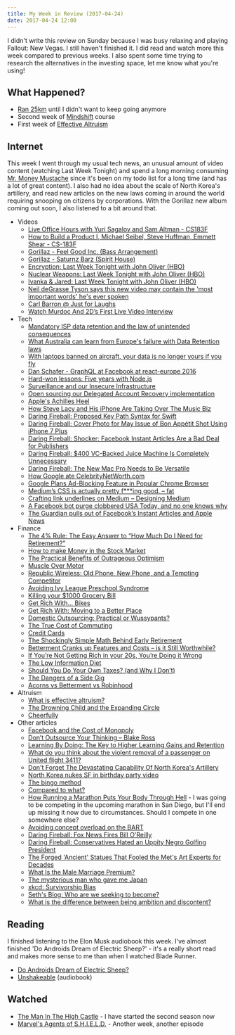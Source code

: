```yaml
---
title: My Week in Review (2017-04-24)
date: 2017-04-24 12:00
---
```


I didn't write this review on Sunday because I was busy relaxing and playing Fallout: New Vegas. I still haven't finished it. I did read and watch more this week compared to previous weeks. I also spent some time trying to research the alternatives in the investing space, let me know what you're using!

## What Happened?

- [Ran 25km](https://runkeeper.com/user/blakeembrey/activity/969551521) until I didn't want to keep going anymore
- Second week of [Mindshift](https://www.coursera.org/learn/mindshift) course
- First week of [Effective Altruism](https://www.coursera.org/learn/altruism)

## Internet

This week I went through my usual tech news, an unusual amount of video content (watching Last Week Tonight) and spend a long morning consuming [Mr. Money Mustache](http://www.mrmoneymustache.com/) since it's been on my todo list for a long time (and has a lot of great content). I also had no idea about the scale of North Korea's artillery, and read new articles on the new laws coming in around the world requiring snooping on citizens by corporations. With the Gorillaz new album coming out soon, I also listened to a bit around that.

- Videos
  - [Live Office Hours with Yuri Sagalov and Sam Altman - CS183F](https://www.youtube.com/watch?v=abtHadERzXU)
  - [How to Build a Product I, Michael Seibel, Steve Huffman, Emmett Shear - CS-183F](https://www.youtube.com/watch?v=6IFR3WYSBFM)
  - [Gorillaz - Feel Good Inc. (Bass Arrangement)](https://www.youtube.com/watch?v=EDZ6umenrOQ)
  - [Gorillaz - Saturnz Barz (Spirit House)](https://www.youtube.com/watch?v=5qJp6xlKEug)
  - [Encryption: Last Week Tonight with John Oliver (HBO)](https://www.youtube.com/watch?v=zsjZ2r9Ygzw)
  - [Nuclear Weapons: Last Week Tonight with John Oliver (HBO)](https://www.youtube.com/watch?v=1Y1ya-yF35g)
  - [Ivanka & Jared: Last Week Tonight with John Oliver (HBO)](https://www.youtube.com/watch?v=wD8AwgO0AQI)
  - [Neil deGrasse Tyson says this new video may contain the 'most important words' he's ever spoken](http://www.businessinsider.com/neil-degrasse-tyson-most-important-words-video-2017-4)
  - [Carl Barron @ Just for Laughs](https://www.youtube.com/)
  - [Watch Murdoc And 2D’s First Live Video Interview](http://www.electronicbeats.net/the-feed/watch-murdoc-2ds-first-live-video-interview/)
- Tech
  - [Mandatory ISP data retention and the law of unintended consequences](https://www.troyhunt.com/mandatory-isp-data-retention-and-the-law-of-unintended-consequences/)
  - [What Australia can learn from Europe's failure with Data Retention laws](https://www.privateinternetaccess.com/blog/2017/04/what-australia-can-learn-from-europes-failure-with-data-retention/)
  - [With laptops banned on aircraft, your data is no longer yours if you fly](https://www.privateinternetaccess.com/blog/2017/04/with-laptops-banned-onboard-aircraft-your-data-is-no-longer-yours/)
  - [Dan Schafer - GraphQL at Facebook at react-europe 2016](https://www.youtube.com/watch?v=etax3aEe2dA)
  - [Hard-won lessons: Five years with Node.js](https://blog.scottnonnenberg.com/hard-won-lessons-five-years-with-node-js/)
  - [Surveillance and our Insecure Infrastructure](https://www.schneier.com/blog/archives/2017/04/surveillance_an_2.html)
  - [Open sourcing our Delegated Account Recovery implementation](https://githubengineering.com/open-sourcing-our-delegated-recovery-implementation/)
  - [Apple's Achilles Heel](https://daringfireball.net/linked/2017/04/17/cybart-achilles-heel)
  - [How Steve Lacy and His iPhone Are Taking Over The Music Biz](https://www.wired.com/2017/04/steve-lacy-iphone-producer/)
  - [Daring Fireball: Proposed Key Path Syntax for Swift](https://daringfireball.net/linked/2017/04/18/swift-backslash-key-path)
  - [Daring Fireball: Cover Photo for May Issue of Bon Appétit Shot Using iPhone 7 Plus](https://daringfireball.net/linked/2017/04/18/bon-appetit-cover)
  - [Daring Fireball: Shocker: Facebook Instant Articles Are a Bad Deal for Publishers](https://daringfireball.net/linked/2017/04/18/facebook-instant-articles-bad-deal)
  - [Daring Fireball: \$400 VC-Backed Juice Machine Is Completely Unnecessary](https://daringfireball.net/linked/2017/04/19/juicero)
  - [Daring Fireball: The New Mac Pro Needs to Be Versatile](https://daringfireball.net/linked/2017/04/19/marco-pro)
  - [How Google ate CelebrityNetWorth.com](https://theoutline.com/post/1399/how-google-ate-celebritynetworth-com)
  - [Google Plans Ad-Blocking Feature in Popular Chrome Browser](https://www.wsj.com/articles/google-plans-ad-blocking-feature-in-popular-chrome-browser-1492643233)
  - [Medium’s CSS is actually pretty f\*\*\*ing good. – fat](https://medium.com/@fat/mediums-css-is-actually-pretty-fucking-good-b8e2a6c78b06)
  - [Crafting link underlines on Medium – Designing Medium](https://medium.design/crafting-link-underlines-on-medium-7c03a9274f9)
  - [A Facebook bot purge clobbered USA Today, and no one knows why](https://www.cjr.org/tow_center/facebook-usa-today.php)
  - [The Guardian pulls out of Facebook’s Instant Articles and Apple News](http://digiday.com/media/guardian-pulls-facebooks-instant-articles-apple-news/)
- Finance
  - [The 4% Rule: The Easy Answer to “How Much Do I Need for Retirement?”](http://www.mrmoneymustache.com/2012/05/29/how-much-do-i-need-for-retirement/)
  - [How to make Money in the Stock Market](http://www.mrmoneymustache.com/2011/05/18/how-to-make-money-in-the-stock-market/)
  - [The Practical Benefits of Outrageous Optimism](http://www.mrmoneymustache.com/2012/10/03/the-practical-benefits-of-outrageous-optimism/)
  - [Muscle Over Motor](http://www.mrmoneymustache.com/2011/12/05/muscle-over-motor/)
  - [Republic Wireless: Old Phone, New Phone, and a Tempting Competitor](http://www.mrmoneymustache.com/2013/11/16/republic-wireless-old-phone-new-phone-and-a-tempting-competitor/)
  - [Avoiding Ivy League Preschool Syndrome](http://www.mrmoneymustache.com/2011/10/12/avoiding-ivy-league-preschool-syndrome/)
  - [Killing your \$1000 Grocery Bill](http://www.mrmoneymustache.com/2012/03/29/killing-your-1000-grocery-bill/)
  - [Get Rich With… Bikes](http://www.mrmoneymustache.com/2011/04/18/get-rich-with-bikes/)
  - [Get Rich With: Moving to a Better Place](http://www.mrmoneymustache.com/2011/09/28/get-rich-with-moving-to-a-better-place/)
  - [Domestic Outsourcing: Practical or Wussypants?](http://www.mrmoneymustache.com/2011/09/13/domestic-outsourcing-practical-or-wussypants/)
  - [The True Cost of Commuting](http://www.mrmoneymustache.com/2011/10/06/the-true-cost-of-commuting/)
  - [Credit Cards](http://www.mrmoneymustache.com/credit-cards/)
  - [The Shockingly Simple Math Behind Early Retirement](http://www.mrmoneymustache.com/2012/01/13/the-shockingly-simple-math-behind-early-retirement/)
  - [Betterment Cranks up Features and Costs – is it Still Worthwhile?](http://www.mrmoneymustache.com/2017/02/01/betterment-cranks-up-features-and-costs-is-it-still-worthwhile/)
  - [If You’re Not Getting Rich in your 20s, You’re Doing it Wrong](http://www.mrmoneymustache.com/2015/09/29/if-youre-not-getting-rich-in-your-20s-youre-doing-it-wrong/)
  - [The Low Information Diet](http://www.mrmoneymustache.com/2013/10/01/the-low-information-diet/)
  - [Should You Do Your Own Taxes? (and Why I Don’t)](http://www.mrmoneymustache.com/2016/02/10/should-you-do-your-own-taxes/)
  - [The Dangers of a Side Gig](http://wealthyaccountant.com/2017/04/19/the-dangers-of-a-side-gig/)
  - [Acorns vs Betterment vs Robinhood](https://www.policygenius.com/blog/acorns-betterment-robinhood-investing-app-review/)
- Altruism
  - [What is effective altruism?](http://effective-altruism.com/ea/45/what_is_effective_altruism/)
  - [The Drowning Child and the Expanding Circle](http://effective-altruism.com/ea/6u/the_drowning_child_and_the_expanding_circle/)
  - [Cheerfully](http://effective-altruism.com/ea/4r/cheerfully/)
- Other articles
  - [Facebook and the Cost of Monopoly](https://stratechery.com/2017/facebook-and-the-cost-of-monopoly/)
  - [Don’t Outsource Your Thinking – Blake Ross](https://medium.com/@blakeross/don-t-outsource-your-thinking-ad825a9b4653)
  - [Learning By Doing: The Key to Higher Learning Gains and Retention](https://dewanemutunga.com/learning-by-doing/)
  - [What do you think about the violent removal of a passenger on United flight 3411?](https://www.quora.com/What-do-you-think-about-the-violent-removal-of-a-passenger-on-United-flight-3411)
  - [Don't Forget The Devastating Capability Of North Korea's Artillery](http://www.businessinsider.com/north-koreas-got-an-artillery-armada-2013-3)
  - [North Korea nukes SF in birthday party video](http://www.sfgate.com/world/article/North-Korea-nukes-SF-in-birthday-party-video-11083927.php)
  - [The bingo method](http://sethgodin.typepad.com/seths_blog/2017/04/the-bingo-method.html)
  - [Compared to what?](http://sethgodin.typepad.com/seths_blog/2017/04/compared-to-what.html)
  - [How Running a Marathon Puts Your Body Through Hell](http://gizmodo.com/running-a-marathon-puts-your-body-through-hell-1794380470) - I was going to be competing in the upcoming marathon in San Diego, but I'll end up missing it now due to circumstances. Should I compete in one somewhere else?
  - [Avoiding concept overload on the BART](http://blog.pamelafox.org/2017/04/enjoying-bart-ride-non-conceptually.html)
  - [Daring Fireball: Fox News Fires Bill O'Reilly](https://daringfireball.net/linked/2017/04/19/oreilly-fox-news)
  - [Daring Fireball: Conservatives Hated an Uppity Negro Golfing President](https://daringfireball.net/linked/2017/04/19/king-obama-trump)
  - [The Forged 'Ancient' Statues That Fooled the Met's Art Experts for Decades](http://www.atlasobscura.com/articles/etruscan-forgeries-met-museum-art)
  - [What Is the Male Marriage Premium?](http://econlog.econlib.org/archives/2012/02/what_is_the_mar.html)
  - [The mysterious man who gave me Japan](http://www.bbc.com/travel/story/20170413-the-mysterious-man-who-gave-me-japan)
  - [xkcd: Survivorship Bias](https://xkcd.com/1827/)
  - [Seth's Blog: Who are we seeking to become?](http://sethgodin.typepad.com/seths_blog/2017/04/who-are-we-seeking-to-become.html)
  - [What is the difference between being ambition and discontent?](http://blog.pamelafox.org/2017/04/what-is-difference-between-being.html)

## Reading

I finished listening to the Elon Musk audiobook this week. I've almost finished 'Do Androids Dream of Electric Sheep?' - it's a really short read and makes more sense to me than when I watched Blade Runner.

- [Do Androids Dream of Electric Sheep?](https://www.goodreads.com/book/show/7082.Do_Androids_Dream_of_Electric_Sheep_)
- [Unshakeable](https://www.goodreads.com/book/show/22543496-elon-musk) (audiobook)

## Watched

- [The Man In The High Castle](https://trakt.tv/shows/the-man-in-the-high-castle/seasons/2) - I have started the second season now
- [Marvel's Agents of S.H.I.E.L.D.](https://trakt.tv/shows/marvel-s-agents-of-s-h-i-e-l-d/seasons/4/episodes/18) - Another week, another episode
